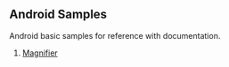 ## Android Samples

Android basic samples for reference with documentation.

1. [Magnifier](https://github.com/rmkrishna/Android-Samples/tree/master/Magnifier/)
